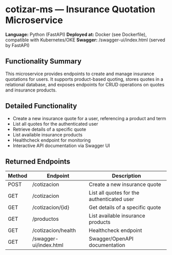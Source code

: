 
# cotizar-ms — Insurance Quotation Microservice

**Language:** Python (FastAPI)
**Deployed at:** Docker (see Dockerfile), compatible with Kubernetes/OKE
**Swagger:** /swagger-ui/index.html (served by FastAPI)

## Functionality Summary
This microservice provides endpoints to create and manage insurance quotations for users. It supports product-based quoting, stores quotes in a relational database, and exposes endpoints for CRUD operations on quotes and insurance products.

## Detailed Functionality
- Create a new insurance quote for a user, referencing a product and term
- List all quotes for the authenticated user
- Retrieve details of a specific quote
- List available insurance products
- Healthcheck endpoint for monitoring
- Interactive API documentation via Swagger UI

## Returned Endpoints
| Method | Endpoint                | Description                                 |
|--------|------------------------|---------------------------------------------|
| POST   | /cotizacion            | Create a new insurance quote                |
| GET    | /cotizacion            | List all quotes for the authenticated user  |
| GET    | /cotizacion/{id}       | Get details of a specific quote             |
| GET    | /productos             | List available insurance products           |
| GET    | /cotizacion/health     | Healthcheck endpoint                        |
| GET    | /swagger-ui/index.html | Swagger/OpenAPI documentation               |
